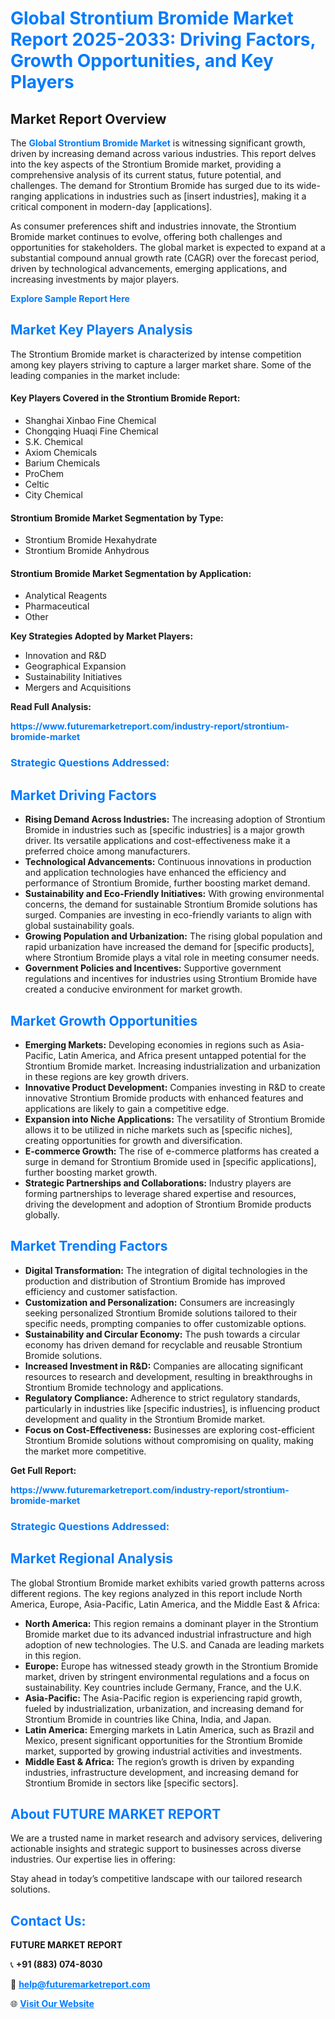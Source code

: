 <h1 style="color: #007BFF;">Global Strontium Bromide Market Report 2025-2033: Driving Factors, Growth Opportunities, and Key Players</h1>

<section id="overview">
<h2>Market Report Overview</h2>
<p>The <a href="https://www.futuremarketreport.com/industry-report/strontium-bromide-market" style="color: #007BFF; text-decoration: none;"><strong>Global Strontium Bromide Market</strong></a> is witnessing significant growth, driven by increasing demand across various industries. This report delves into the key aspects of the Strontium Bromide market, providing a comprehensive analysis of its current status, future potential, and challenges. The demand for Strontium Bromide has surged due to its wide-ranging applications in industries such as [insert industries], making it a critical component in modern-day [applications].</p>
<p>As consumer preferences shift and industries innovate, the Strontium Bromide market continues to evolve, offering both challenges and opportunities for stakeholders. The global market is expected to expand at a substantial compound annual growth rate (CAGR) over the forecast period, driven by technological advancements, emerging applications, and increasing investments by major players.</p>
</section>

<section id="overview">
<p><a href="https://www.futuremarketreport.com/request-sample/reportId=26377" style="color: #007BFF; text-decoration: none;"><strong>Explore Sample Report Here</strong></a></p>
</section>

<section id="key-players">
<h2 style="color: #007BFF;">Market Key Players Analysis</h2>
<p>The Strontium Bromide market is characterized by intense competition among key players striving to capture a larger market share. Some of the leading companies in the market include:</p>
<h4>Key Players Covered in the Strontium Bromide Report:</h4>
<ul><li>Shanghai Xinbao Fine Chemical</li><li>Chongqing Huaqi Fine Chemical</li><li>S.K. Chemical</li><li>Axiom Chemicals</li><li>Barium Chemicals</li><li>ProChem</li><li>Celtic</li><li>City Chemical</li></ul>
<h4>Strontium Bromide Market Segmentation by Type:</h4>
<ul><li>Strontium Bromide Hexahydrate</li><li>Strontium Bromide Anhydrous</li></ul>

<h4>Strontium Bromide Market Segmentation by Application:</h4>
<ul><li>Analytical Reagents</li><li>Pharmaceutical</li><li>Other</li></ul>
<p><strong>Key Strategies Adopted by Market Players:</strong></p>
<ul>
<li>Innovation and R&D</li>
<li>Geographical Expansion</li>
<li>Sustainability Initiatives</li>
<li>Mergers and Acquisitions</li>
</ul>
</section>

<section>
<p><strong>Read Full Analysis: </strong></p><a href="https://www.futuremarketreport.com/industry-report/strontium-bromide-market" style="color: #007BFF; text-decoration: none;"><strong>https://www.futuremarketreport.com/industry-report/strontium-bromide-market</strong></a>
<h3 style="color: #007BFF;">Strategic Questions Addressed:</h3>
</section>

<section id="driving-factors">
<h2 style="color: #007BFF;">Market Driving Factors</h2>
<ul>
<li><strong>Rising Demand Across Industries:</strong> The increasing adoption of Strontium Bromide in industries such as [specific industries] is a major growth driver. Its versatile applications and cost-effectiveness make it a preferred choice among manufacturers.</li>
<li><strong>Technological Advancements:</strong> Continuous innovations in production and application technologies have enhanced the efficiency and performance of Strontium Bromide, further boosting market demand.</li>
<li><strong>Sustainability and Eco-Friendly Initiatives:</strong> With growing environmental concerns, the demand for sustainable Strontium Bromide solutions has surged. Companies are investing in eco-friendly variants to align with global sustainability goals.</li>
<li><strong>Growing Population and Urbanization:</strong> The rising global population and rapid urbanization have increased the demand for [specific products], where Strontium Bromide plays a vital role in meeting consumer needs.</li>
<li><strong>Government Policies and Incentives:</strong> Supportive government regulations and incentives for industries using Strontium Bromide have created a conducive environment for market growth.</li>
</ul>
</section>

<section id="growth-opportunities">
<h2 style="color: #007BFF;">Market Growth Opportunities</h2>
<ul>
<li><strong>Emerging Markets:</strong> Developing economies in regions such as Asia-Pacific, Latin America, and Africa present untapped potential for the Strontium Bromide market. Increasing industrialization and urbanization in these regions are key growth drivers.</li>
<li><strong>Innovative Product Development:</strong> Companies investing in R&D to create innovative Strontium Bromide products with enhanced features and applications are likely to gain a competitive edge.</li>
<li><strong>Expansion into Niche Applications:</strong> The versatility of Strontium Bromide allows it to be utilized in niche markets such as [specific niches], creating opportunities for growth and diversification.</li>
<li><strong>E-commerce Growth:</strong> The rise of e-commerce platforms has created a surge in demand for Strontium Bromide used in [specific applications], further boosting market growth.</li>
<li><strong>Strategic Partnerships and Collaborations:</strong> Industry players are forming partnerships to leverage shared expertise and resources, driving the development and adoption of Strontium Bromide products globally.</li>
</ul>
</section>

<section id="trending-factors">
<h2 style="color: #007BFF;">Market Trending Factors</h2>
<ul>
<li><strong>Digital Transformation:</strong> The integration of digital technologies in the production and distribution of Strontium Bromide has improved efficiency and customer satisfaction.</li>
<li><strong>Customization and Personalization:</strong> Consumers are increasingly seeking personalized Strontium Bromide solutions tailored to their specific needs, prompting companies to offer customizable options.</li>
<li><strong>Sustainability and Circular Economy:</strong> The push towards a circular economy has driven demand for recyclable and reusable Strontium Bromide solutions.</li>
<li><strong>Increased Investment in R&D:</strong> Companies are allocating significant resources to research and development, resulting in breakthroughs in Strontium Bromide technology and applications.</li>
<li><strong>Regulatory Compliance:</strong> Adherence to strict regulatory standards, particularly in industries like [specific industries], is influencing product development and quality in the Strontium Bromide market.</li>
<li><strong>Focus on Cost-Effectiveness:</strong> Businesses are exploring cost-efficient Strontium Bromide solutions without compromising on quality, making the market more competitive.</li>
</ul>
</section>

<section>
<p><strong>Get Full Report: </strong></p><a href="https://www.futuremarketreport.com/industry-report/strontium-bromide-market" style="color: #007BFF; text-decoration: none;"><strong>https://www.futuremarketreport.com/industry-report/strontium-bromide-market</strong></a>
<h3 style="color: #007BFF;">Strategic Questions Addressed:</h3>
</section>


<section id="regional-analysis">
<h2 style="color: #007BFF;">Market Regional Analysis</h2>
<p>The global Strontium Bromide market exhibits varied growth patterns across different regions. The key regions analyzed in this report include North America, Europe, Asia-Pacific, Latin America, and the Middle East & Africa:</p>
<ul>
<li><strong>North America:</strong> This region remains a dominant player in the Strontium Bromide market due to its advanced industrial infrastructure and high adoption of new technologies. The U.S. and Canada are leading markets in this region.</li>
<li><strong>Europe:</strong> Europe has witnessed steady growth in the Strontium Bromide market, driven by stringent environmental regulations and a focus on sustainability. Key countries include Germany, France, and the U.K.</li>
<li><strong>Asia-Pacific:</strong> The Asia-Pacific region is experiencing rapid growth, fueled by industrialization, urbanization, and increasing demand for Strontium Bromide in countries like China, India, and Japan.</li>
<li><strong>Latin America:</strong> Emerging markets in Latin America, such as Brazil and Mexico, present significant opportunities for the Strontium Bromide market, supported by growing industrial activities and investments.</li>
<li><strong>Middle East & Africa:</strong> The region’s growth is driven by expanding industries, infrastructure development, and increasing demand for Strontium Bromide in sectors like [specific sectors].</li>
</ul>
</section>

<footer>
<h2 style="color: #007BFF;">About FUTURE MARKET REPORT</h2>
<p>We are a trusted name in market research and advisory services, delivering actionable insights and strategic support to businesses across diverse industries. Our expertise lies in offering:</p>

<p>Stay ahead in today’s competitive landscape with our tailored research solutions.</p>

<h2 style="color: #007BFF;">Contact Us:</h2>
<p><strong>FUTURE MARKET REPORT</strong></p>
<p>📞 <strong>+91 (883) 074-8030</strong></p>
<p>📧 <strong><a href="mailto:help@futuremarketreport.com" style="color: #007BFF;">help@futuremarketreport.com</a></strong></p>
<p>🌐 <strong><a href="https://www.futuremarketreport.com/" style="color: #007BFF;">Visit Our Website</a></strong></p>
</footer>